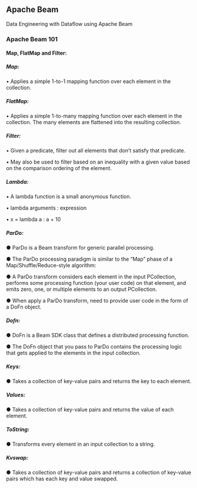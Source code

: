 ## Apache Beam
Data Engineering with Dataflow using Apache Beam 


### Apache Beam 101


#### Map, FlatMap and Filter:

##### Map:
 •	Applies a simple 1-to-1 mapping function over each element in the collection.

##### FlatMap:
 •	Applies a simple 1-to-many mapping function over each element in the collection.
    The many elements are flattened into the resulting collection.

##### Filter:
 •	Given a predicate, filter out all elements that don’t satisfy that predicate.
 
 •  May also be used to filter based on an inequality with a given value
    based on the comparison ordering of the element.

##### Lambda:
 •	A lambda function is a small anonymous function.
 
 •	lambda arguments : expression
 
 •	x = lambda a : a + 10




##### ParDo:
 ● ParDo is a Beam transform for generic parallel processing.

 ● The ParDo processing paradigm is similar to the “Map” phase of 
   a Map/Shuffle/Reduce-style algorithm:

 ● A ParDo transform considers each element in the input PCollection,
   performs some processing function (your user code) on that element,
   and emits zero, one, or multiple elements to an output PCollection.

 ● When apply a ParDo transform, need to provide user code in the form of a DoFn object. 


##### Dofn:
 ● DoFn is a Beam SDK class that defines a distributed processing function.

 ● The DoFn object that you pass to ParDo contains the processing logic
   that gets applied to the elements in the input collection. 


##### Keys:
 ● Takes a collection of key-value pairs and returns the key to each element.

##### Values:
 ● Takes a collection of key-value pairs and returns the value of each element.

##### ToString:
 ● Transforms every element in an input collection to a string. 

##### Kvswap:
 ● Takes a collection of key-value pairs and returns a collection of key-value pairs
   which has each key and value swapped.
